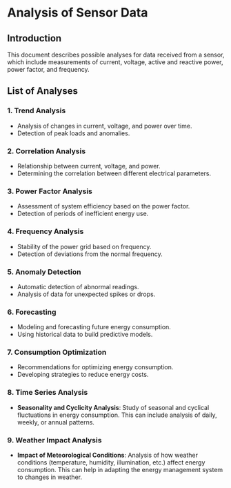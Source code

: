 # Analysis of Sensor Data

## Introduction
This document describes possible analyses for data received from a sensor, which include measurements of current, voltage, active and reactive power, power factor, and frequency.

## List of Analyses

### 1. Trend Analysis
- Analysis of changes in current, voltage, and power over time.
- Detection of peak loads and anomalies.

### 2. Correlation Analysis
- Relationship between current, voltage, and power.
- Determining the correlation between different electrical parameters.

### 3. Power Factor Analysis
- Assessment of system efficiency based on the power factor.
- Detection of periods of inefficient energy use.

### 4. Frequency Analysis
- Stability of the power grid based on frequency.
- Detection of deviations from the normal frequency.

### 5. Anomaly Detection
- Automatic detection of abnormal readings.
- Analysis of data for unexpected spikes or drops.

### 6. Forecasting
- Modeling and forecasting future energy consumption.
- Using historical data to build predictive models.

### 7. Consumption Optimization
- Recommendations for optimizing energy consumption.
- Developing strategies to reduce energy costs.

### 8. Time Series Analysis
- **Seasonality and Cyclicity Analysis**: Study of seasonal and cyclical fluctuations in energy consumption. This can include analysis of daily, weekly, or annual patterns.

### 9. Weather Impact Analysis
- **Impact of Meteorological Conditions**: Analysis of how weather conditions (temperature, humidity, illumination, etc.) affect energy consumption. This can help in adapting the energy management system to changes in weather.
